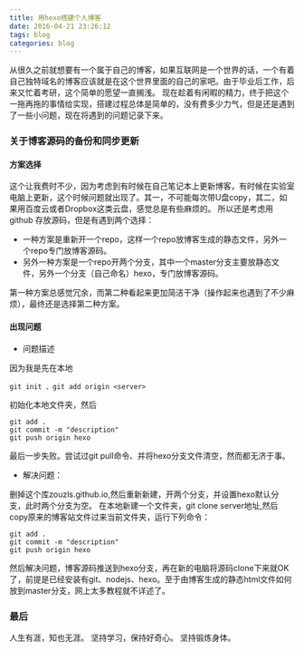 ```yaml
---
title: 用hexo搭建个人博客
date: 2016-04-21 23:26:12
tags: blog
categories: blog
---
```

从很久之前就想要有一个属于自己的博客，如果互联网是一个世界的话，一个有着自己独特域名的博客应该就是在这个世界里面的自己的家吧。由于毕业后工作，后来又忙着考研，这个简单的愿望一直搁浅。
现在趁着有闲暇的精力，终于把这个一拖再拖的事情给实现，搭建过程总体是简单的，没有费多少力气，但是还是遇到了一些小问题，现在将遇到的问题记录下来。
<!--more-->
### 关于博客源码的备份和同步更新 ###

#### 方案选择 ####
这个让我费时不少，因为考虑到有时候在自己笔记本上更新博客，有时候在实验室电脑上更新，这个时候问题就出现了。其一，不可能每次带U盘copy，其二，如果用百度云或者Dropbox这类云盘，感觉总是有些麻烦的。
所以还是考虑用github 存放源码，但是有遇到两个选择：

- 一种方案是重新开一个repo，这样一个repo放博客生成的静态文件，另外一个repo专门放博客源码。
- 另外一种方案是一个repo开两个分支，其中一个master分支主要放静态文件，另外一个分支（自己命名）hexo，专门放博客源码。

第一种方案总感觉冗余，而第二种看起来更加简洁干净（操作起来也遇到了不少麻烦），最终还是选择第二种方案。

#### 出现问题 ####

- 问题描述

因为我是先在本地
```
git init 、git add origin <server>
```
初始化本地文件夹，然后
```
git add .
git commit -m "description"
git push origin hexo
```
最后一步失败。尝试过git pull命令、并将hexo分支文件清空，然而都无济于事。

- 解决问题：

删掉这个库zouzls.github.io,然后重新新建，开两个分支，并设置hexo默认分支，此时两个分支为空。
在本地新建一个文件夹，git clone server地址,然后copy原来的博客站文件过来当前文件夹，运行下列命令：

```
git add .
git commit -m "description"
git push origin hexo
```

然后解决问题，博客源码推送到hexo分支，再在新的电脑将源码clone下来就OK了，前提是已经安装有git、nodejs、hexo。至于由博客生成的静态html文件如何放到master分支，网上太多教程就不详述了。

### 最后 ###

人生有涯，知也无涯。
坚持学习，保持好奇心。
坚持锻炼身体。

